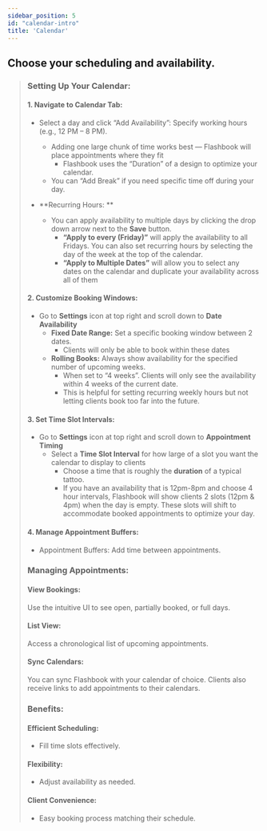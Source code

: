 ```yaml
---
sidebar_position: 5
id: "calendar-intro"
title: 'Calendar'
---
```


## Choose your scheduling and availability.

> ### Setting Up Your Calendar:
> 
> #### 1. Navigate to **Calendar** Tab:
> - Select a day and click “Add Availability”: Specify working hours (e.g., 12 PM – 8 PM).
>   - Adding one large chunk of time works best — Flashbook will place  appointments where they fit
>     - Flashbook uses the “Duration” of a design to optimize your calendar.
>   - You can “Add Break” if you need specific time off during your day.
> 
> - **Recurring Hours: **
>   - You can apply availability to multiple days by clicking the drop down arrow next to the **Save** button.
>     - **“Apply to every (Friday)”** will apply the availability to all Fridays. You can also set recurring hours by selecting the day of the week at the top of the calendar.
>     - **“Apply to Multiple Dates”** will allow you to select any dates on the calendar and duplicate your availability across all of them
> 
> #### 2. Customize Booking Windows:
> - Go to **Settings** icon at top right and scroll down to **Date Availability**
>   - **Fixed Date Range:** Set a specific booking window between 2 dates.
>     - Clients will only be able to book within these dates
>   - **Rolling Books:** Always show availability for the specified number of upcoming weeks.
>     - When set to “4 weeks”. Clients will only see the availability within 4 weeks of the current date. 
>     - This is helpful for setting recurring weekly hours but not letting clients book too far into the future.
> 
> #### 3. Set Time Slot Intervals:
> - Go to **Settings** icon at top right and scroll down to **Appointment Timing**
>   - Select a **Time Slot Interval** for how large of a slot you want the calendar to display to clients
>     - Choose a time that is roughly the **duration** of a typical tattoo.
>     - If you have an availability that is 12pm-8pm and choose 4 hour intervals, Flashbook will show clients 2 slots (12pm & 4pm) when the day is empty. These slots will shift to accommodate booked appointments to optimize your day.
> 
> #### 4. Manage Appointment Buffers:
> - Appointment Buffers: Add time between appointments.
> 
> ### Managing Appointments:
> 
> #### View Bookings: 
> Use the intuitive UI to see open, partially booked, or full days.
> #### List View: 
> Access a chronological list of upcoming appointments.
> #### Sync Calendars: 
> You can sync Flashbook with your calendar of choice. Clients also receive links to add appointments to their calendars.
> 
> ### Benefits:
> 
> #### Efficient Scheduling: 
> - Fill time slots effectively.
> #### Flexibility: 
> - Adjust availability as needed.
> #### Client Convenience: 
> - Easy booking process matching their schedule.